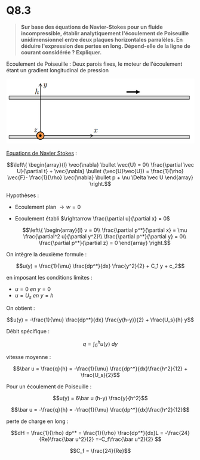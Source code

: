 # Q8.3

> **Sur base des équations de Navier-Stokes pour un fluide incompressible, établir analytiquement l'écoulement de Poiseuille unidimensionnel entre deux plaques horizontales parralèles. En déduire l'expression des pertes en long. Dépend-elle de la ligne de courant considérée ? Expliquer.**

Ecoulement de Poiseuille : Deux parois fixes, le moteur de l'écoulement étant un gradient longitudinal de pression

![](attachments/Pasted%20image%2020230525095818.png)

[Equations de Navier Stokes](../Notion/Equations%20de%20Navier%20Stokes.md) : 

$$\left\{
     \begin{array}{l}
		\vec{\nabla} \bullet \vec{U} = 0\\
	     \frac{\partial \vec U}{\partial t} + \vec{\nabla} \bullet (\vec{U}\vec{U}) = \frac{1}{\rho} \vec{F}- \frac{1}{\rho} \vec{\nabla} \bullet p + \nu \Delta \vec U
     \end{array}
\right.$$

Hypothèses :
- Ecoulement plan $\rightarrow w=0$
- Ecoulement établi $\rightarrow \frac{\partial u}{\partial x} = 0$

	$$\left\{
     \begin{array}{l}
		v = 0\\
	     \frac{\partial p^*}{\partial x} = \mu \frac{\partial^2 u}{\partial y^2}\\
	     \frac{\partial p^*}{\partial y} = 0\\
	     \frac{\partial p^*}{\partial z} = 0
     \end{array}
	\right.$$

On intègre la deuxième formule :

$$u(y) = \frac{1}{\mu} \frac{dp^*}{dx} \frac{y^2}{2} + C_1 y + c_2$$

en imposant les conditions limites :
- $u=0 \ en \ y=0$
- $u=U_s \ en \ y=h$

On obtient :

$$u(y) = -\frac{1}{\mu} \frac{dp^*}{dx} \frac{y(h-y)}{2} + \frac{U_s}{h} y$$

Débit spécifique :

$$q = \int_0^h{u(y) \ dy}$$

vitesse moyenne :

$$\bar u = \frac{q}{h} = -\frac{1}{\mu} \frac{dp^*}{dx}\frac{h^2}{12} + \frac{U_s}{2}$$

Pour un écoulement de Poiseuille :

$$u(y) = 6\bar u (h-y) \frac{y}{h^2}$$

$$\bar u = -\frac{q}{h} = -\frac{1}{\mu} \frac{dp^*}{dx}\frac{h^2}{12}$$

perte de charge en long :

$$dH = \frac{1}{\rho} dp^* = \frac{1}{\rho} \frac{dp^*}{dx}L = -\frac{24}{Re}\frac{\bar u^2}{2} =-C_f\frac{\bar u^2}{2} $$

$$C_f = \frac{24}{Re}$$

